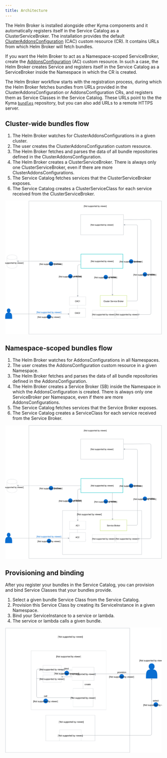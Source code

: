 ```yaml
---
title: Architecture
---
```


The Helm Broker is installed alongside other Kyma components and it automatically registers itself in the Service Catalog as a ClusterServiceBroker. The installation provides the default [ClusterAddonsConfiguration](#custom-resource-clusteraddonsconfiguration) (CAC) custom resource (CR). It contains URLs from which Helm Broker will fetch bundles.

If you want the Helm Broker to act as a Namespace-scoped ServiceBroker, create the [AddonsConfiguration](#custom-resource-addonsconfiguration) (AC) custom resource. In such a case, the Helm Broker creates Service and registers itself in the Service Catalog as a ServiceBroker inside the Namespace in which the CR is created.

The Helm Broker workflow starts with the registration process, during which the Helm Broker fetches bundles from URLs provided in the ClusterAddonsConfiguration or AddonsConfiguration CRs, and registers them as Service Classes in the Service Catalog. These URLs point to the the Kyma [`bundles`](https://github.com/kyma-project/bundles) repository, but you can also add URLs to a remote HTTPS server.

## Cluster-wide bundles flow

1. The Helm Broker watches for ClusterAddonsConfigurations in a given cluster.
2. The user creates the ClusterAddonsConfiguration custom resource.
3. The Helm Broker fetches and parses the data of all bundle repositories defined in the ClusterAddonsConfiguration.
4. The Helm Broker creates a ClusterServiceBroker. There is always only one ClusterServiceBroker, even if there are more ClusterAddonsConfigurations.
5. The Service Catalog fetches services that the ClusterServiceBroker exposes.
6. The Service Catalog creates a ClusterServiceClass for each service received from the ClusterServiceBroker.

![Helm Broker cluster](./assets/hb-cluster.svg)

## Namespace-scoped bundles flow

1. The Helm Broker watches for AddonsConfigurations in all Namespaces.
2. The user creates the AddonsConfiguration custom resource in a given Namespace.
3. The Helm Broker fetches and parses the data of all bundle repositories defined in the AddonsConfiguration.
4. The Helm Broker creates a Service Broker (SB) inside the Namespace in which the AddonsConfiguration is created. There is always only one ServiceBroker per Namespace, even if there are more AddonsConfigurations.
5. The Service Catalog fetches services that the Service Broker exposes.
6. The Service Catalog creates a ServiceClass for each service received from the Service Broker.

![Helm Broker cluster](./assets/hb-namespaced.svg)

## Provisioning and binding

After you register your bundles in the Service Catalog, you can provision and bind Service Classes that your bundles provide.

1. Select a given bundle Service Class from the Service Catalog.
2. Provision this Service Class by creating its ServiceInstance in a given Namespace.
3. Bind your ServiceInstance to a service or lambda.
4. The service or lambda calls a given bundle.

![Helm Broker architecture](./assets/hb-architecture.svg)
